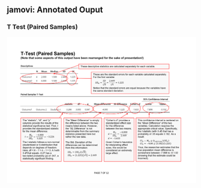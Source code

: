 ## jamovi: Annotated Ouput

### T Test (Paired Samples)

<p align="center"><kbd><img src="paired.png"></kbd></p>
